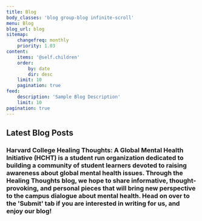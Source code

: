 ```yaml
---
title: Blog
body_classes: 'blog group-blog infinite-scroll'
menu: Blog
blog_url: blog
sitemap:
    changefreq: monthly
    priority: 1.03
content:
    items: '@self.children'
    order:
        by: date
        dir: desc
    limit: 10
    pagination: true
feed:
    description: 'Sample Blog Description'
    limit: 10
pagination: true
---
```


## Latest Blog Posts
### Harvard College Healing Thoughts: A Global Mental Health Initiative (HCHT) is a student run organization dedicated to building a community of student learners devoted to raising awareness about global mental health issues. Through the Healing Thoughts blog, we hope to share informative, thought-provoking, and personal pieces that will bring new perspective to the campus dialogue about mental health. Head on over to the 'Submit' tab if you are interested in writing for us, and enjoy our blog!

